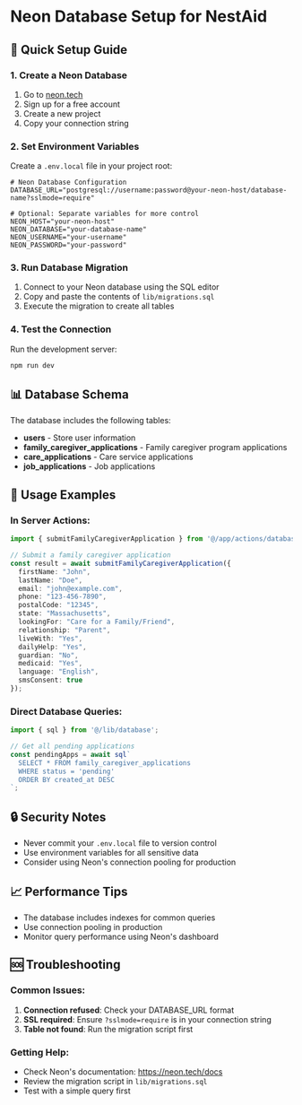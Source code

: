 # Neon Database Setup for NestAid

## 🚀 Quick Setup Guide

### 1. Create a Neon Database
1. Go to [neon.tech](https://neon.tech)
2. Sign up for a free account
3. Create a new project
4. Copy your connection string

### 2. Set Environment Variables
Create a `.env.local` file in your project root:

```env
# Neon Database Configuration
DATABASE_URL="postgresql://username:password@your-neon-host/database-name?sslmode=require"

# Optional: Separate variables for more control
NEON_HOST="your-neon-host"
NEON_DATABASE="your-database-name"
NEON_USERNAME="your-username"
NEON_PASSWORD="your-password"
```

### 3. Run Database Migration
1. Connect to your Neon database using the SQL editor
2. Copy and paste the contents of `lib/migrations.sql`
3. Execute the migration to create all tables

### 4. Test the Connection
Run the development server:
```bash
npm run dev
```

## 📊 Database Schema

The database includes the following tables:

- **users** - Store user information
- **family_caregiver_applications** - Family caregiver program applications
- **care_applications** - Care service applications
- **job_applications** - Job applications

## 🔧 Usage Examples

### In Server Actions:
```typescript
import { submitFamilyCaregiverApplication } from '@/app/actions/database-forms';

// Submit a family caregiver application
const result = await submitFamilyCaregiverApplication({
  firstName: "John",
  lastName: "Doe",
  email: "john@example.com",
  phone: "123-456-7890",
  postalCode: "12345",
  state: "Massachusetts",
  lookingFor: "Care for a Family/Friend",
  relationship: "Parent",
  liveWith: "Yes",
  dailyHelp: "Yes",
  guardian: "No",
  medicaid: "Yes",
  language: "English",
  smsConsent: true
});
```

### Direct Database Queries:
```typescript
import { sql } from '@/lib/database';

// Get all pending applications
const pendingApps = await sql`
  SELECT * FROM family_caregiver_applications 
  WHERE status = 'pending' 
  ORDER BY created_at DESC
`;
```

## 🔒 Security Notes

- Never commit your `.env.local` file to version control
- Use environment variables for all sensitive data
- Consider using Neon's connection pooling for production

## 📈 Performance Tips

- The database includes indexes for common queries
- Use connection pooling in production
- Monitor query performance using Neon's dashboard

## 🆘 Troubleshooting

### Common Issues:
1. **Connection refused**: Check your DATABASE_URL format
2. **SSL required**: Ensure `?sslmode=require` is in your connection string
3. **Table not found**: Run the migration script first

### Getting Help:
- Check Neon's documentation: https://neon.tech/docs
- Review the migration script in `lib/migrations.sql`
- Test with a simple query first
